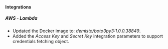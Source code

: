 
#### Integrations
##### AWS - Lambda
- Updated the Docker image to: *demisto/boto3py3:1.0.0.38849*.
- Added the *Access Key* and *Secret Key* integration parameters to support credentials fetching object.
